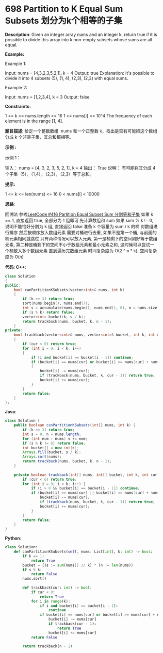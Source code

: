 # 698 Partition to K Equal Sum Subsets 划分为k个相等的子集

__Description__:
Given an integer array nums and an integer k, return true if it is possible to divide this array into k non-empty subsets whose sums are all equal.

__Example:__

Example 1:

Input: nums = [4,3,2,3,5,2,1], k = 4
Output: true
Explanation: It's possible to divide it into 4 subsets (5), (1, 4), (2,3), (2,3) with equal sums.

Example 2:

Input: nums = [1,2,3,4], k = 3
Output: false

__Constraints:__

1 <= k <= nums.length <= 16
1 <= nums[i] <= 10^4
The frequency of each element is in the range [1, 4].

__题目描述__:
给定一个整数数组  nums 和一个正整数 k，找出是否有可能把这个数组分成 k 个非空子集，其总和都相等。

__示例 :__

示例 1：

输入： nums = [4, 3, 2, 3, 5, 2, 1], k = 4
输出： True
说明： 有可能将其分成 4 个子集（5），（1,4），（2,3），（2,3）等于总和。

__提示:__

1 <= k <= len(nums) <= 16
0 < nums[i] < 10000

__思路__:

回溯法
参考[LeetCode #416 Partition Equal Subset Sum 分割等和子集](https://www.jianshu.com/p/634317f992a3)
如果 k == 1, 直接返回 true, 全部分为 1 组即可
先计算数组和 sum
如果 sum % k != 0, 说明不能恰好分割为 k 组, 直接返回 false
准备 k 个容量为 sum / k 的桶
对数组进行排序
然后按顺序放入数组元素
需要对桶进行去重, 如果不是第一个桶, 与前面的桶元素相同就跳过
只有两种情况可以放入元素, 第一是桶剩下的空间刚好等于数组元素, 第二种是桶剩下的空间不小于数组元素和最小元素之和, 这时候可以尝试一个桶放入多个数组元素
直到遍历完数组元素
时间复杂度为 O(2 ^ n * k), 空间复杂度为 O(n)

__代码__:
__C++__:

```C++
class Solution 
{
public:
    bool canPartitionKSubsets(vector<int>& nums, int k) 
    {
        if (k == 1) return true;
        sort(nums.begin(), nums.end());
        int s = accumulate(nums.begin(), nums.end(), 0), n = nums.size();
        if (s % k) return false;
        vector<int> bucket(k, s / k);
        return trackback(nums, bucket, k, n - 1);
    }
private:
    bool trackback(vector<int>& nums, vector<int>& bucket, int k, int cur)
    {
        if (cur < 0) return true;
        for (int i = 0; i < k; i++)
        {
            if (i and bucket[i] == bucket[i - 1]) continue;
            if (bucket[i] == nums[cur] or bucket[i] >= nums[cur] + nums.front())
            {
                bucket[i] -= nums[cur];
                if (trackback(nums, bucket, k, cur - 1)) return true;
                bucket[i] += nums[cur];
            }
        }
        return false;
    }
};
```

__Java__:

```Java
class Solution {
    public boolean canPartitionKSubsets(int[] nums, int k) {
        if (k == 1) return true;
        int s = 0, n = nums.length;
        for (int num : nums) s += num;
        if (s % k != 0) return false;
        int bucket[] = new int[k];
        Arrays.fill(bucket, s / k);
        Arrays.sort(nums);
        return trackback(nums, bucket, k, n - 1);
    }
    
    private boolean trackback(int[] nums, int[] bucket, int k, int cur) {
        if (cur < 0) return true;
        for (int i = 0; i < k; i++) {
            if (i > 0 && bucket[i] == bucket[i - 1]) continue;
            if (bucket[i] == nums[cur] || bucket[i] >= nums[cur] + nums[0]) {
                bucket[i] -= nums[cur];
                if (trackback(nums, bucket, k, cur - 1)) return true;
                bucket[i] += nums[cur];
            }
        }
        return false;
    }
}
```

__Python__:

```Python
class Solution:
    def canPartitionKSubsets(self, nums: List[int], k: int) -> bool:
        if k == 1:
            return True
        bucket = [(s := sum(nums)) // k] * (n := len(nums))
        if s % k:
            return False
        nums.sort()
        
        def trackback(cur: int) -> bool:
            if cur < 0:
                return True
            for i in range(k):
                if i and bucket[i] == bucket[i - 1]:
                    continue
                if bucket[i] == nums[cur] or bucket[i] >= nums[cur] + nums[0]:
                    bucket[i] -= nums[cur]
                    if trackback(cur - 1):
                        return True
                    bucket[i] += nums[cur]
            return False
        
        return trackback(n - 1)
        
```
